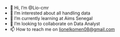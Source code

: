 - 👋 Hi, I’m @Lio-cmr
- 👀 I’m interested about all handling data
- 🌱 I’m currently learning at Aims Senegal
- 💞️ I’m looking to collaborate on Data Analyst
- 📫 How to reach me on lionelkomen08@gmail.com

<!---
Lio-cmr/Lio-cmr is a ✨ special ✨ repository because its `README.md` (this file) appears on your GitHub profile.
You can click the Preview link to take a look at your changes.
--->
